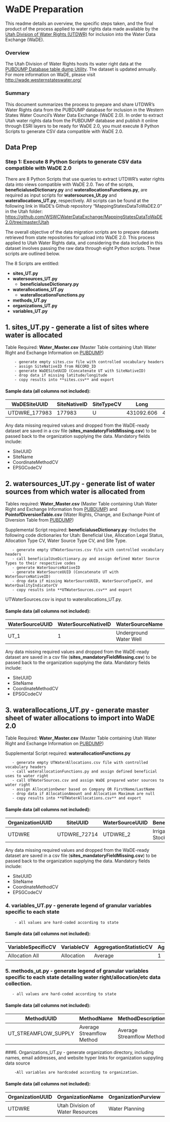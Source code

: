 # WaDE Preparation

This readme details an overview, the specific steps taken, and the final product of the process applied to water rights data made available by the [Utah Division of Water Rights (UTDWR)](https://www.waterrights.utah.gov/contact.asp) for inclusion into the Water Data Exchange (WaDE). 

### Overview 
The Utah Division of Water Rights hosts its water right data at the [PUBDUMP Database table dump Utility](https://www.waterrights.utah.gov/cgi-bin/pubdump.exe?DBNAME=WRDB&SECURITYKEY=wrt2012access).
The dataset is updated annually. For more information on WaDE, please visit http://wade.westernstateswater.org/


### Summary
This document summarizes the process to prepare and share UTDWR’s Water Rights data from the PUBDUMP database for inclusion in the Western States Water Council’s Water Data Exchange (WaDE 2.0). In order to extract Utah water rights data from the PUBDUMP database and publish it online through ESRI layers to be ready for WaDE 2.0, you must execute 8 Python Scripts to generate CSV data compatible with WaDE 2.0.
 
 ## Data Prep
 ### Step 1: Execute 8 Python Scripts to generate CSV data compatible with WaDE 2.0

There are 8 Python Scripts that use queries to extract UTDWR’s water rights data into views compatible with WaDE 2.0. Two of the scripts, **beneficialuseDictionary.py** and **waterallocationsFunctions.py**, are required as input scripts for **watersources_Ut.py** and **waterallocations_UT.py**, respectively.  All scripts can be found at the following link in WaDE’s Github repository “MappingStatesDataToWaDE2.0” in the Utah folder:
https://github.com/WSWCWaterDataExchange/MappingStatesDataToWaDE2.0/tree/master/Utah


The overall objective of the data migration scripts are to prepare datasets retrieved from state repositories for upload into WaDE 2.0.  This process applied to Utah Water Rights data, and considering the data included in this dataset involves passing the raw data through eight Python scripts. These scripts are outlined below.

The 8 Scripts are entitled:
- **sites_UT.py**
- **watersources_UT.py**
   - **beneficialuseDictionary.py**
- **waterallocations_UT.py**
   - **waterallocationsFunctions.py**
-  **methods_UT.py**
-  **organizations_UT.py**
-  **variables_UT.py**



##  1.  sites_UT.py - generate a list of sites where water is allocated
 Table Required: **Water_Master.csv** (Master Table containing Utah Water Right and Exchange Information on [PUBDUMP](https://www.waterrights.utah.gov/cgi-bin/pubdump.exe?DBNAME=WRDB&SECURITYKEY=wrt2012access))

        - generate empty sites.csv file with controlled vocabulary headers
        - assign SiteNativeID from RECORD_ID
        - generate WaDESiteUUID (Concatenate UT with SiteNativeID)
        - drop data if missing latitude/longitude
        - copy results into **sites.csv** and export



#### Sample data (all columns not included):

   WaDESiteUUID | SiteNativeID | SiteTypeCV | Long | Lat
   ------------ | ------------ | ---------- | ---- | ----
   UTDWRE_177983 | 177983 |U | 431092.606 |4616232.618

Any data missing required values and dropped from the WaDE-ready dataset are saved in a csv file (**sites_mandatoryFieldMissing.csv**) to be passed back to the organization supplying the data.
  Mandatory fields include: 
 - SiteUUID 
 - SiteName
 - CoordinateMethodCV 
 - EPSGCodeCV



##  2. watersources_UT.py - generate list of water sources from which water is allocated from
Tables required:
**Water_Master.csv** (Master Table containing Utah Water Right and Exchange Information from [PUBDUMP](https://www.waterrights.utah.gov/cgi-bin/pubdump.exe?DBNAME=WRDB&SECURITYKEY=wrt2012access)) and **PointofDiversionTable.csv** (Water Rights, Change, and Exchange Point of Diversion Table from [PUBDUMP](https://www.waterrights.utah.gov/cgi-bin/pubdump.exe?DBNAME=WRDB&SECURITYKEY=wrt2012access))    

Supplemental Script required:
**beneficialuseDictionary.py**
 -Includes the following code dictionaries for Utah: Beneficial Use, Allocation Legal Status, Allocation Type CV, Water Source Type CV, and Site Type. 

       - generate empty UTWaterSources.csv file with controlled vocabulary headers  
       - call beneficialUseDictionary.py and assign defined Water Source Types to their respective codes
       - generate WaterSourceNativeID 
       - generate WaterSourceUUID (Concatenate UT with WaterSourceNativeID)
       - drop data if missing WaterSourceUUID, WaterSourceTypeCV, and WaterQualityIndicatorCV
       - copy results into **UTWaterSources.csv** and export 
 
  UTWaterSources.csv is input to waterallocations_UT.py.

   #### Sample data (all columns not included):
   
   WaterSourceUUID | WaterSourceNativeID | WaterSourceName | WaterSourceTypeCV | WaterQualityIndicatorCV
   ------------ | ------------ | -------- | ---------- | ---- 
   UT_1 | 1 | Underground Water Well  | groundwaterall | Fresh

Any data missing required values and dropped from the WaDE-ready dataset are saved in a csv file (**sites_mandatoryFieldMissing.csv**) to be passed back to the organization supplying the data. 
  Mandatory fields include: 
 - SiteUUID 
 - SiteName 
 - CoordinateMethodCV 
 - EPSGCodeCV






##  3. waterallocations_UT.py - generate master sheet of water allocations to import into WaDE 2.0
Table Required: **Water_Master.csv** (Master Table containing Utah Water Right and Exchange Information on [PUBDUMP](https://www.waterrights.utah.gov/cgi-bin/pubdump.exe?DBNAME=WRDB&SECURITYKEY=wrt2012access)) 

Supplemental Script required:
**waterallocationFunctions.py**

       - generate empty UTWaterAllocations.csv file with controlled vocabulary headers
       - call waterallocationFunctions.py and assign defined beneficial uses to water right 
       - call UTWaterSources.csv and assign WaDE prepared water sources to water right
       - assign AllocationOwner based on Company OR FirstName/LastName
       - drop data if AllocationAmount and Allocation Maximum are null
       - copy results into **UTWaterAllocations.csv** and export
        


####  Sample data (all columns not included):
   
   OrganizationUUID | SiteUUID | WaterSourceUUID | BeneficialUseCategory | AllocationNativeID | AllocationTypeCV | AllocationOwner | AllocationLegalStatusCV | AllocationAmount | 
   ---------------- | ------------ | -------- | ---------- | ----------- | ---------- | ----------- | --------- |------|
  UTDWRE | UTDWRE_72714 | UTDWRE_2 | Irrigation, Stockwatering | 61-2981 |Underground Water Claim| Morgan Ranches, LLC | Certificated | 0.4223| 

Any data missing required values and dropped from the WaDE-ready dataset are saved in a csv file (**sites_mandatoryFieldMissing.csv**) to be passed back to the organization supplying the data.
Mandatory fields include: 
 - SiteUUID 
 - SiteName 
 - CoordinateMethodCV
 - EPSGCodeCV
 
 
 
 
 
### 4. variables_UT.py - generate legend of granular variables specific to each state
        - all values are hard-coded according to state


#### Sample data (all columns not included):
   
   VariableSpecificCV | VariableCV | AggregationStatisticCV| AggregationInterval | AggregationIntervalUnitCV | ReportYearStartMonth| ReportYearTypeCV | AmountUnitCV | MaximumAmountUnitCV
   ---------------- | ------------ | -------- | ---------- | ----------- | ---------- | ----------- | --------- |----|
  Allocation All | Allocation | Average| 1 | Year |10| WaterYear| CFS|AF|
  
  
  
  
### 5. methods_ut.py - generate legend of granular variables specific to each state detailing water right/allocation/etc data collection.
       - all values are hard-coded according to state
       
#### Sample data (all columns not included):
   
   MethodUUID | MethodName | MethodDescription| MethodNEMLink | ApplicableResourceTypeCV | MethodTypeCV| DataCoverageValue | DataQualityValueCV | DataConfidenceValue|
   ---------------- | ------------ | -------- | ---------- | ----------- | ---------- | ----------- | --------- | --------|
  UT_STREAMFLOW_SUPPLY| Average Streamflow Method | Average Streamflow Method|  | Surface Water | Modeled|      |         |
  
  
  ###6. Organizations_UT.py - generate organization directory, including names, email addresses, and website hyper links for organization suppyling data source
  
        -All variables are hardcoded according to organization.
        
 #### Sample data (all columns not included):
   
   OrganizationUUID | OrganizationName | OrganizationPurview| OrganizationWebsite | OrganizationPhoneNumber | OrganizationContactName| OrganizationContactEmail | DataMappingURL | MaximumAmountUnitCV
   ---------------- | ------------ | -------- | ---------- | ----------- | ---------- | ----------- | --------- |----|
  UTDWRE | Utah Division of Water Resources | Water Planning| Water Planning| 8015387280 |Craig Miller| craigmiller@utah.gov| https://github.com/WSWCWaterDataExchange/WaDE2.0|
        
